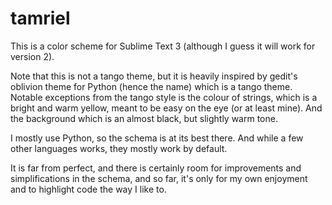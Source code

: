 tamriel
=======

This is a color scheme for Sublime Text 3 (although I guess it will work for version 2).

Note that this is not a tango theme, but it is heavily inspired by gedit's oblivion theme for Python (hence the name) which is a tango theme.
Notable exceptions from the tango style is the colour of strings, which is a bright and warm yellow, meant to be easy on the eye (or at least mine). And the background which is an almost black, but slightly warm tone.

I mostly use Python, so the schema is at its best there. And while a few other languages works, they mostly work by default.

It is far from perfect, and there is certainly room for improvements and simplifications in the schema, and so far, it's only for my own enjoyment and to highlight code the way I like to.
